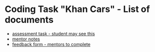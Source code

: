 # Coding Task "Khan Cars" - List of documents

* [assessment task - student may see this](assessment_task.md)
* [mentor notes](mentor_notes.md)
* [feedback form - mentors to complete](https://forms.gle/EhqwmCoGBttVS27A8)
